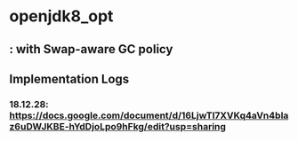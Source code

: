 # openjdk8_opt
## : with Swap-aware GC policy

## Implementation Logs

### 18.12.28: <https://docs.google.com/document/d/16LjwTI7XVKq4aVn4blaz6uDWJKBE-hYdDjoLpo9hFkg/edit?usp=sharing>


